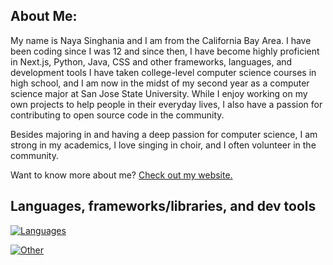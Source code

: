 ## About Me:

My name is Naya Singhania and I am from the California Bay Area. I have been coding since I was 12 and since then, I have become highly proficient in Next.js, Python, Java, CSS and other frameworks, languages, and development tools I have taken college-level computer science courses in high school, and I am now in the midst of my second year as a computer science major at San Jose State University. While I enjoy working on my own projects to help people in their everyday lives, I also have a passion for contributing to open source code in the community. 

Besides majoring in and having a deep passion for computer science, I am strong in my academics, I love singing in choir, and I often volunteer in the community.

Want to know more about me? [Check out my website.](https://nayasinghania.com)

## Languages, frameworks/libraries, and dev tools

[![Languages](https://skillicons.dev/icons?i=ts,js,html,css,java,py,md,bash)](https://skillicons.dev)

[![Other](https://skillicons.dev/icons?i=nodejs,react,nextjs,astro,supabase,postgres,tailwind,figma,vite,arduino,githubactions)](https://skillicons.dev)
